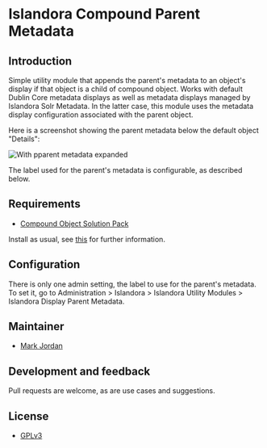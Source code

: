 # Islandora Compound Parent Metadata

## Introduction

Simple utility module that appends the parent's metadata to an object's display if that object is a child of compound object. Works with default Dublin Core metadata displays as well as metadata displays managed by Islandora Solr Metadata. In the latter case, this module uses the metadata display configuration associated with the parent object.

Here is a screenshot showing the parent metadata below the default object "Details":

![With pparent metadata expanded](https://dl.dropboxusercontent.com/u/1015702/linked_to/islandora_compound_parent_metadata/compound_parent_metadata.png)

The label used for the parent's metadata is configurable, as described below.

## Requirements

* [Compound Object Solution Pack](https://github.com/Islandora/islandora_solution_pack_compound)


Install as usual, see [this](https://drupal.org/documentation/install/modules-themes/modules-7) for further information.

## Configuration

There is only one admin setting, the label to use for the parent's metadata. To set it, go to Administration > Islandora > Islandora Utility Modules > Islandora Display Parent Metadata.

## Maintainer

* [Mark Jordan](https://github.com/mjordan)

## Development and feedback

Pull requests are welcome, as are use cases and suggestions.

## License

* [GPLv3](http://www.gnu.org/licenses/gpl-3.0.txt)
